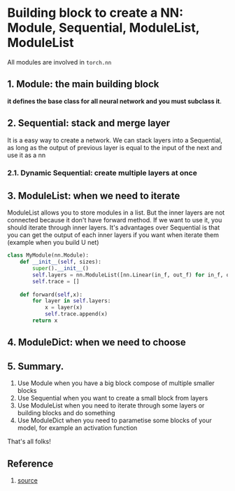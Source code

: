 # Building block to create a NN: Module, Sequential, ModuleList, ModuleList



All modules are involved in `torch.nn`

## 1. Module: the main building block 
**it defines the base class for all neural network and you must subclass it**. 

## 2. Sequential: stack and merge layer
It is a easy way to create a network. We can stack layers into a Sequential, as long as the output of previous layer is equal to the input of the next and use it as a nn 

### 2.1. Dynamic Sequential: create multiple layers at once


## 3. ModuleList: when we need to iterate
ModuleList allows you to store modules in a list. But the inner layers are not connected because it don't have forward method. If we want to use it, you should iterate through inner layers. It's advantages over Sequential is that you can get the output of each inner layers if you want when iterate them (example when you build U net) 

```python
class MyModule(nn.Module):
    def __init__(self, sizes):
        super().__init__()
        self.layers = nn.ModuleList([nn.Linear(in_f, out_f) for in_f, out_f in zip(sizes, sizes[1:])])
        self.trace = []
        
    def forward(self,x):
        for layer in self.layers:
            x = layer(x)
            self.trace.append(x)
        return x
```

## 4. ModuleDict: when we need to choose


## 5. Summary.

1. Use Module when you have a big block compose of multiple smaller blocks
2. Use Sequential when you want to create a small block from layers
3. Use ModuleList when you need to iterate through some layers or building blocks and do something
4. Use ModuleDict when you need to parametise some blocks of your model, for example an activation function

That's all folks!


## Reference
1. [source](https://gist.github.com/FrancescoSaverioZuppichini/7b228760eefe8e77fb0a37b5783a379c)